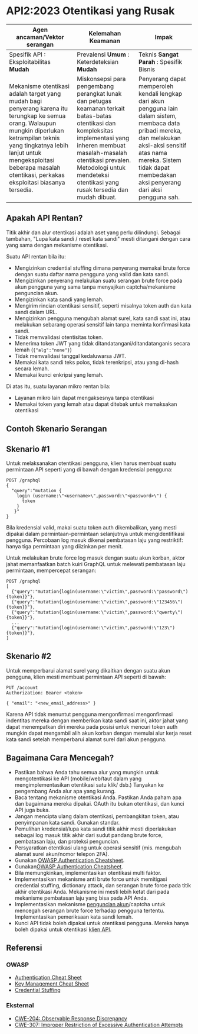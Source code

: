 # API2:2023 Otentikasi yang Rusak

| Agen ancaman/Vektor serangan | Kelemahan Keamanan | Impak |
| - | - | - |
| Spesifik API : Eksploitabilitas **Mudah** | Prevalensi **Umum** : Keterdeteksian **Mudah** | Teknis **Sangat Parah** : Spesifik Bisnis |
| Mekanisme otentikasi adalah target yang mudah bagi penyerang karena itu terungkap ke semua orang. Walaupun mungkin diperlukan ketrampilan teknis yang tingkatnya lebih lanjut untuk mengeksploitasi beberapa masalah otentikasi, perkakas eksploitasi biasanya tersedia. | Miskonsepsi para pengembang perangkat lunak dan petugas keamanan terkait batas-batas otentikasi dan kompleksitas implementasi yang inheren membuat masalah-masalah otentikasi prevalen. Metodologi untuk mendeteksi otentikasi yang rusak tersedia dan mudah dibuat. | Penyerang dapat memperoleh kendali lengkap dari akun pengguna lain dalam sistem, membaca data pribadi mereka, dan melakukan aksi-aksi sensitif atas nama mereka. Sistem tidak dapat membedakan aksi penyerang dari aksi pengguna sah. |

## Apakah API Rentan?

Titik akhir dan alur otentikasi adalah aset yang perlu dilindungi. Sebagai
tambahan, "Lupa kata sandi / reset kata sandi" mesti ditangani dengan cara 
yang sama dengan mekanisme otentikasi.

Suatu API rentan bila itu:

* Mengizinkan credential stuffing dimana penyerang memakai brute force
  dengan suatu daftar nama pengguna yang valid dan kata sandi.
* Mengizinkan penyerang melakukan suatu serangan brute force pada akun 
  pengguna yang sama tanpa menyajikan captcha/mekanisme penguncian akun.
* Mengizinkan kata sandi yang lemah.
* Mengirim rincian otentikasi sensitif, seperti misalnya token auth dan kata
  sandi dalam URL.
* Mengizinkan pengguna mengubah alamat surel, kata sandi saat ini, atau
  melakukan sebarang operasi sensitif lain tanpa meminta konfirmasi kata
  sandi.
* Tidak memvalidasi otentisitas token.
* Menerima token JWT yang tidak ditandatangani/ditandatanganis secara lemah
  (`{"alg":"none"}`)
* Tidak memvalidasi tanggal kedaluwarsa JWT.
* Memakai kata sandi teks polos, tidak terenkripsi, atau yang di-hash secara
  lemah. 
* Memakai kunci enkripsi yang lemah.

Di atas itu, suatu layanan mikro rentan bila:

* Layanan mikro lain dapat mengaksesnya tanpa otentikasi
* Memakai token yang lemah atau dapat ditebak untuk memaksakan otentikasi

## Contoh Skenario Serangan

## Skenario #1

Untuk melaksanakan otentikasi pengguna, klien harus membuat suatu permintaan
API seperti yang di bawah dengan kredensial pengguna:

```
POST /graphql
{
  "query":"mutation {
    login (username:\"<username>\",password:\"<password>\") {
      token
    }
   }"
}
```

Bila kredensial valid, makai suatu token auth dikembalikan, yang mesti
dipakai dalam permintaan-permintaan selanjutnya untuk mengidentifikasi
pengguna. Percobaan log masuk dikenai pembatasan laju yang restriktif:
hanya tiga permintaan yang diizinkan per menit.

Untuk melakukan brute force log masuk dengan suatu akun korban, aktor jahat
memanfaatkan batch kuiri GraphQL untuk melewati pembatasan laju permintaan,
mempercepat serangan:

```
POST /graphql
[
  {"query":"mutation{login(username:\"victim\",password:\"password\"){token}}"},
  {"query":"mutation{login(username:\"victim\",password:\"123456\"){token}}"},
  {"query":"mutation{login(username:\"victim\",password:\"qwerty\"){token}}"},
  ...
  {"query":"mutation{login(username:\"victim\",password:\"123\"){token}}"},
]
```

## Skenario #2

Untuk memperbarui alamat surel yang dikaitkan dengan suatu akun pengguna,
klien mesti membuat permintaan API seperti di bawah:

```
PUT /account
Authorization: Bearer <token>

{ "email": "<new_email_address>" }
```

Karena API tidak menuntut pengguna mengonfirmasi mengonfirmasi indentitas
mereka dengan memberikan kata sandi saat ini, aktor jahat yang dapat 
menempatkan diri mereka pada posisi untuk mencuri token auth mungkin dapat
mengambil alih akun korban dengan memulai alur kerja reset kata sandi setelah
memperbarui alamat surel dari akun pengguna.

## Bagaimana Cara Mencegah?

* Pastikan bahwa Anda tahu semua alur yang mungkin untuk mengotentikasi ke
  API (mobile/web/taut dalam yang mengimplementasikan otentikasi satu klik/
  dsb.) Tanyakan ke pengembang Anda alur apa yang kurang.
* Baca tentang mekanisme otentikasi Anda. Pastikan Anda paham apa dan bagaimana
  mereka dipakai. OAuth itu bukan otentikasi, dan kunci API juga buka.
* Jangan mencipta ulang dalam otentikasi, pembangkitan token, atau penyimpanan
  kata sandi. Gunakan standar. 
* Pemulihan kredensial/lupa kata sandi titik akhir mesti diperlakukan sebagai
  log masuk titik akhir dari sudut pandang brute force, pembatasan laju, dan 
  proteksi penguncian.
* Persyaratkan otentikasi ulang untuk operasi sensitif (mis. mengubah alamat
  surel akun/nomor telepon 2FA).
* Gunakan [OWASP Authentication Cheatsheet][1].
* Gunakan[OWASP Authentication Cheatsheet][1].
* Bila memungkinkan, implementasikan otentikasi multi faktor.
* Implementasikan mekanisme anti brute force untuk memitigasi credential
  stuffing, dictionary attack, dan serangan brute force pada titik akhir
  otentikasi Anda. Mekanisme ini mesti lebih ketat dari pada mekanisme
  pembatasan laju yang bisa pada API Anda.
* Implementasikan mekanisme [penguncian akun][2]/captcha untuk mencegah
  serangan brute force terhadap pengguna tertentu. Implementasikan pemeriksaan
  kata sandi lemah.
* Kunci API tidak boleh dipakai untuk otentikasi pengguna. Mereka hanya boleh
  dipakai untuk otentikasi  [klien API][3].

## Referensi

### OWASP

* [Authentication Cheat Sheet][1]
* [Key Management Cheat Sheet][4]
* [Credential Stuffing][5]

### Eksternal

* [CWE-204: Observable Response Discrepancy][6]
* [CWE-307: Improper Restriction of Excessive Authentication Attempts][7]

[1]: https://cheatsheetseries.owasp.org/cheatsheets/Authentication_Cheat_Sheet.html
[2]: https://owasp.org/www-project-web-security-testing-guide/latest/4-Web_Application_Security_Testing/04-Authentication_Testing/03-Testing_for_Weak_Lock_Out_Mechanism(OTG-AUTHN-003)
[3]: https://cloud.google.com/endpoints/docs/openapi/when-why-api-key
[4]: https://cheatsheetseries.owasp.org/cheatsheets/Key_Management_Cheat_Sheet.html
[5]: https://owasp.org/www-community/attacks/Credential_stuffing
[6]: https://cwe.mitre.org/data/definitions/204.html
[7]: https://cwe.mitre.org/data/definitions/307.html

